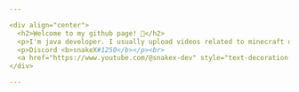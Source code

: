 ```yaml
---

<div align="center">
  <h2>Welcome to my github page! 👋</h2>
  <p>I'm java developer. I usually upload videos related to minecraft or streaming.</p><br>
  <p>Discord <b>snakeX#1250</b></p><br>
  <a href="https://www.youtube.com/@snakex-dev" style="text-decoration:none;">YouTube Channel</a>
</div>

---
```


